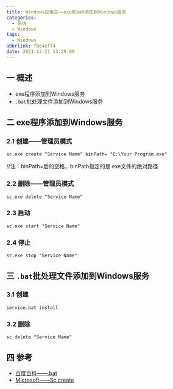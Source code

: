 ```yaml
---
title: Windows应用之——exe和bat添加到Windows服务
categories:
  - 系统
  - Windows
tags:
  - Windows
abbrlink: fb64eff4
date: 2021-12-21 13:29:09
---
```

## 一 概述

* exe程序添加到Windows服务
* `.bat`批处理文件添加到Windows服务

<!--more-->

## 二 exe程序添加到Windows服务

### 2.1 创建——管理员模式

```
sc.exe create "Service Name" binPath= "C:\Your Program.exe"
```

//注：binPath=后的空格，binPath指定的是.exe文件的绝对路径

### 2.2 删除——管理员模式

```
sc.exe delete "Service Name"
```

### 2.3 启动

```
sc.exe start "Service Name"
```

### 2.4 停止

```
sc.exe stop "Service Name"
```

## 三 `.bat`批处理文件添加到Windows服务

### 3.1 创建

```
service.bat install
```

### 3.2 删除

```
sc delete "Service Name"
```

## 四 参考

* [百度百科——.bat](https://baike.baidu.com/item/%E6%89%B9%E5%A4%84%E7%90%86/1448600?fromtitle=.bat&fromid=6476412&fr=aladdin)
* [Microsoft——Sc create](https://docs.microsoft.com/en-us/previous-versions/windows/it-pro/windows-server-2012-R2-and-2012/cc990289(v=ws.11)?redirectedfrom=MSDN)